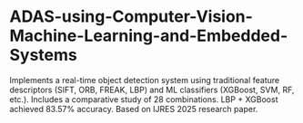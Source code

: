 # ADAS-using-Computer-Vision-Machine-Learning-and-Embedded-Systems
Implements a real-time object detection system using traditional feature descriptors (SIFT, ORB, FREAK, LBP) and ML classifiers (XGBoost, SVM, RF, etc.). Includes a comparative study of 28 combinations. LBP + XGBoost achieved 83.57% accuracy. Based on IJRES 2025 research paper.
